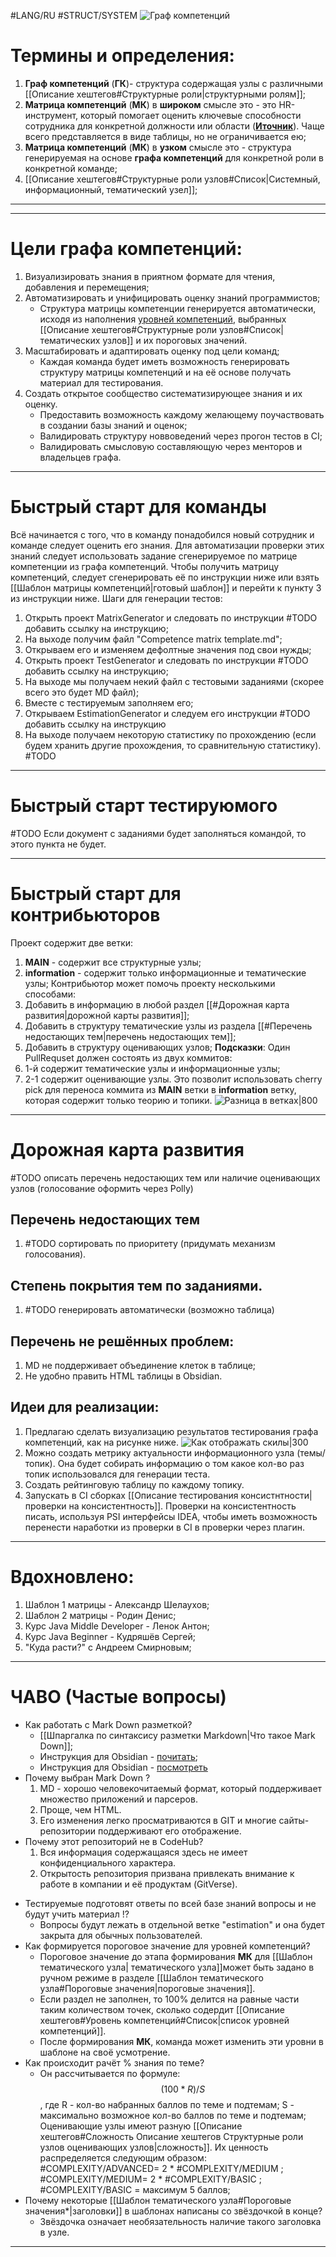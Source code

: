 #LANG/RU #STRUCT/SYSTEM 
![Граф компетенций](GrafCompetition.gif)
# Термины и определения:
1. **Граф компетенций** (**ГК**)- структура содержащая узлы с различными [[Описание хештегов#Структурные роли|структурными ролям]];
2. **Матрица компетенций** (**МК**) в **широком** смысле это - это HR-инструмент, который помогает оценить ключевые способности сотрудника для конкретной должности или области (**[Иточник](https://b2b.productstar.ru/blog/obuchenie_pod_matrizu)**). Чаще всего представляется в виде таблицы, но не ограничивается ею;
3. **Матрица компетенций** (**МК**) в **узком** смысле это - структура генерируемая на основе **графа компетенций** для конкретной роли в конкретной команде;
4. [[Описание хештегов#Структурные роли узлов#Список|Системный, информационный, тематический узел]]; 
---

---
# Цели графа компетенций:
1. Визуализировать знания в приятном формате для чтения, добавления и перемещения;
2. Автоматизировать и унифицировать оценку знаний программистов;
	- Структура матрицы компетенции генерируется автоматически, исходя из наполнения [уровней компетенций](Описание%20хештегов#Уровень%20компетенций), выбранных [[Описание хештегов#Структурные роли узлов#Список|тематических узлов]] и их пороговых значений.
3. Масштабировать и адаптировать оценку под цели команд;
	- Каждая команда будет иметь возможность генерировать структуру матрицы компетенций и на её основе получать материал для тестирования.   
4. Создать открытое сообщество систематизирующее знания и их оценку.
	- Предоставить возможность каждому желающему поучаствовать в создании базы знаний и оценок;
	- Валидировать структуру новвоведений через прогон тестов в CI;
	- Валидировать смысловую составляющую через менторов и владельцев графа.
	
---
# Быстрый старт для команды
Всё начинается с того, что в команду понадобился новый сотрудник и команде следует оценить его знания. Для автоматизации проверки этих знаний следует использовать задание сгенерируемое по матрице компетенции из графа компетенций.
Чтобы получить матрицу компетенций, следует сгенерировать её по инструкции ниже или взять [[Шаблон матрицы компетенций|готовый шаблон]] и перейти к пункту 3 из инструкции ниже.
Шаги для генерации тестов:
 1. Открыть проект MatrixGenerator и следовать по инструкции #TODO добавить ссылку на инструкцию;
 2. На выходе получим файл "Competence matrix template.md";
 3. Открываем его и изменяем дефолтные значения под свои нужды;
 4. Открыть проект TestGenerator и следовать по инструкции #TODO добавить ссылку на инструкцию;
 5. На выходе мы получаем некий файл с тестовыми заданиями (скорее всего это будет MD файл);
 6. Вместе с тестируемым заполняем его;
 7. Открываем EstimationGenerator и следуем его инструкции #TODO добавить ссылку на инструкцию
 8. На выходе получаем некоторую статистику по прохождению (если будем хранить другие прохождения, то сравнительную статистику).
#TODO
---
# Быстрый старт тестируюмого
#TODO Если документ с заданиями будет заполняться командой, то этого пункта не будет.

---
# Быстрый старт для контрибьюторов
Проект содержит две ветки:
1. **MAIN** - содержит все структурные узлы;
2. **information** - содержит только информационные и тематические узлы;
Контрибьютор может помочь проекту несколькими способами:
 1. Добавить в информацию в любой раздел [[#Дорожная карта развития|дорожной карты развития]];
 2. Добавить в структуру тематические узлы из раздела [[#Перечень недостающих тем|перечень недостающих тем]];
 3. Добавить в структуру оценивающих узлов;
**Подсказки**:
Один PullRequset должен состоять из двух коммитов:
1. 1-й содержит тематические узлы и информационные узлы;
2. 2-1 содержит оценивающие узлы.
Это позволит использовать cherry pick для переноса коммита из **MAIN** ветки в **information** ветку, которая содержит только теорию и топики.
![Разница в ветках|800](mastervsestimationbranch.png)

---
# Дорожная карта развития
#TODO описать перечень недостающих тем или наличие оценивающих узлов (голосование оформить через Polly)
## Перечень недостающих тем
1. #TODO сортировать по приоритету (придумать механизм голосования).
## Степень покрытия тем по заданиями.
1. #TODO генерировать автоматически (возможно таблица)
## Перечень не решённых проблем:
 1. MD не поддерживает объединение клеток в таблице;
 2. Не удобно править HTML таблицы в Obsidian.
## Идеи для реализации:
1. Предлагаю сделать визуализацию результатов тестирования графа компетенций, как на рисунке ниже.
	![Как отображать скилы|300](SkillsIdeaRepresentation.png)
2. Можно создать метрику актуальности информационного узла (темы/топик). Она будет собирать информацию о том какое кол-во раз топик использовался для генерации теста.
3. Создать рейтинговую таблицу по каждому топику.
4. Запускать в CI сборках [[Описание тестирования консистнтности|проверки на консистентность]]. Проверки на консистентность писать, используя PSI интерфейсы IDEA, чтобы иметь возможность перенести наработки из проверки в CI в проверки через плагин.   
---
# Вдохновлено:
1. Шаблон 1 матрицы - Александр Шелаухов; 
2. Шаблон 2 матрицы - Родин Денис;
3. Курс Java Middle Developer - Ленок Антон;
4. Курс Java Beginner - Кудряшёв Сергей;
5. "Куда  расти?" с Андреем Смирновым;
---

# ЧАВО (Частые вопросы)
- Как работать с Mark Down разметкой?
	- [[Шпаргалка по синтаксису разметки Markdown|Что такое Mark Down]];
	- Инструкция для Obsidian - [почитать](https://publish.obsidian.md/help-ru/Начните+здесь);
	- Инструкция для Obsidian - [посмотреть](https://rutube.ru/video/bec4ef4f5aea83cc161ad98569e414af/)
- Почему выбран Mark Down ?
	1. MD - хорошо человекочитаемый формат, который поддерживает множество приложений и парсеров.
	2. Проще, чем HTML.
	3. Его изменения легко просматриваются в GIT и многие сайты-репозитории поддерживают его отображение.
- Почему этот репозиторий не в CodeHub?
	1. Вся информация содержащаяся здесь не имеет конфиденциального характера.
	2. Открытость репозитория призвана привлекать внимание к работе в компании  и её продуктам (GitVerse). 
+ Тестируемые подготовят ответы по всей базе знаний вопросы и не будут учить материал !?
	+ Вопросы будут лежать в отдельной ветке "estimation" и она будет закрыта для обычных пользователей.
+ Как формируется пороговое значение для уровней компетенций?
	+ Пороговое значение до этапа формирования **МК** для [[Шаблон тематического узла| тематического узла]]может быть задано в ручном режиме в разделе [[Шаблон тематического узла#Пороговые значения|пороговые значения]]. 
	+ Если раздел не заполнен, то 100% делится на равные части таким количеством точек, сколько содердит [[Описание хештегов#Уровень компетенций#Список|список уровней компетенций]].
	+ После формирования **МК**, команда может изменить эти уровни в шаблоне на своё усмотрение.
+ Как происходит рачёт % знания по теме?
	+ Он рассчитывается по формуле:
	$$
	(100 * R)/S 
	$$
	 , где
	 R - кол-во набранных баллов по теме и подтемам;
	 S - максимально возможное кол-во баллов по теме и подтемам;
	 Оценивающие узлы имеют разную [[Описание хештегов#Сложность Описание хештегов Структурные роли узлов оценивающих узлов|сложность]]. 
	 Их ценность распределяется следующим образом:
	 #COMPLEXITY/ADVANCED= 2 * #COMPLEXITY/MEDIUM ;
	 #COMPLEXITY/MEDIUM= 2 * #COMPLEXITY/BASIC ;
	 #COMPLEXITY/BASIC =  максимум 5 баллов;
+ Почему некоторые [[Шаблон тематического узла#Пороговые значения*|заголовки]] в шаблонах написаны со звёздочкой в конце?
	+ Звёздочка означает необязательность наличие такого заголовка в узле.
---
